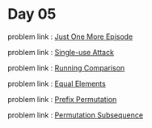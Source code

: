 # Day 05

problem link : [ Just One More Episode ](https://www.codechef.com/problems/ONEMORE)

problem link : [ Single-use Attack ](https://www.codechef.com/problems/SINGLEUSE)

problem link : [ Running Comparison ](https://www.codechef.com/problems/RUNCOMPARE)

problem link : [ Equal Elements ](https://www.codechef.com/problems/EQUALELE)

problem link : [ Prefix Permutation ](https://www.codechef.com/problems/SUMPERM)

problem link : [ Permutation Subsequence ](https://www.codechef.com/problems/PERMSUBSEQ)

